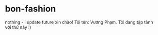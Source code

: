 # bon-fashion
nothing - i update future
xin chào!
Tôi tên: Vương Phạm.
Tôi đang tập tành với thứ này :)
